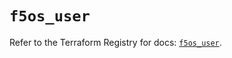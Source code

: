 # `f5os_user`

Refer to the Terraform Registry for docs: [`f5os_user`](https://registry.terraform.io/providers/f5networks/f5os/1.10.0/docs/resources/user).
